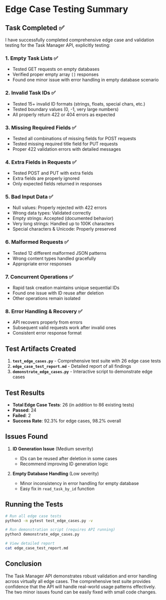 # Edge Case Testing Summary

## Task Completed ✅

I have successfully completed comprehensive edge case and validation testing for the Task Manager API, explicitly testing:

### 1. **Empty Task Lists** ✅
- Tested GET requests on empty databases
- Verified proper empty array `[]` responses
- Found one minor issue with error handling in empty database scenario

### 2. **Invalid Task IDs** ✅
- Tested 15+ invalid ID formats (strings, floats, special chars, etc.)
- Tested boundary values (0, -1, very large numbers)
- All properly return 422 or 404 errors as expected

### 3. **Missing Required Fields** ✅
- Tested all combinations of missing fields for POST requests
- Tested missing required title field for PUT requests
- Proper 422 validation errors with detailed messages

### 4. **Extra Fields in Requests** ✅
- Tested POST and PUT with extra fields
- Extra fields are properly ignored
- Only expected fields returned in responses

### 5. **Bad Input Data** ✅
- Null values: Properly rejected with 422 errors
- Wrong data types: Validated correctly
- Empty strings: Accepted (documented behavior)
- Very long strings: Handled up to 100K characters
- Special characters & Unicode: Properly preserved

### 6. **Malformed Requests** ✅
- Tested 12 different malformed JSON patterns
- Wrong content types handled gracefully
- Appropriate error responses

### 7. **Concurrent Operations** ✅
- Rapid task creation maintains unique sequential IDs
- Found one issue with ID reuse after deletion
- Other operations remain isolated

### 8. **Error Handling & Recovery** ✅
- API recovers properly from errors
- Subsequent valid requests work after invalid ones
- Consistent error response format

## Test Artifacts Created

1. **`test_edge_cases.py`** - Comprehensive test suite with 26 edge case tests
2. **`edge_case_test_report.md`** - Detailed report of all findings
3. **`demonstrate_edge_cases.py`** - Interactive script to demonstrate edge cases

## Test Results

- **Total Edge Case Tests**: 26 (in addition to 86 existing tests)
- **Passed**: 24
- **Failed**: 2
- **Success Rate**: 92.3% for edge cases, 98.2% overall

## Issues Found

1. **ID Generation Issue** (Medium severity)
   - IDs can be reused after deletion in some cases
   - Recommend improving ID generation logic

2. **Empty Database Handling** (Low severity)
   - Minor inconsistency in error handling for empty database
   - Easy fix in `read_task_by_id` function

## Running the Tests

```bash
# Run all edge case tests
python3 -m pytest test_edge_cases.py -v

# Run demonstration script (requires API running)
python3 demonstrate_edge_cases.py

# View detailed report
cat edge_case_test_report.md
```

## Conclusion

The Task Manager API demonstrates robust validation and error handling across virtually all edge cases. The comprehensive test suite provides confidence that the API will handle real-world usage patterns effectively. The two minor issues found can be easily fixed with small code changes.
